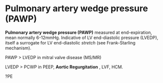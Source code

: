 ---
---
# Pulmonary artery wedge pressure (PAWP)

**Pulmonary artery wedge pressure (PAWP)** measured at end-expiration,
mean normally 6-12mmHg. Indicative of LV end-diastolic pressure (LVEDP),
itself a surrogate for LV end-diastolic *stretch* (see Frank-Starling
mechanism).

PAWP &gt; LVEDP in mitral valve disease (MS/MR)

LVEDP &gt; PCWP in PEEP, **Aortic Regurgitation** , LVF, HCM.

?PE
